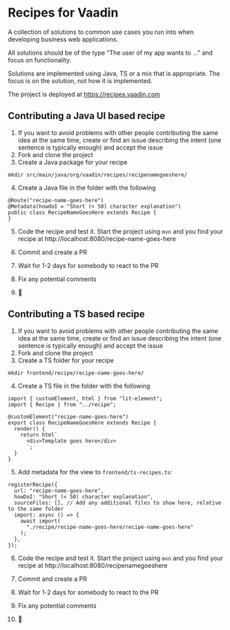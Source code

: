 # Recipes for Vaadin

A collection of solutions to common use cases you run into when developing business web applications.

All solutions should be of the type "The user of my app wants to ..." and focus on functionality.

Solutions are implemented using Java, TS or a mix that is appropriate. The focus is on the solution, not how it is implemented.

The project is deployed at https://recipes.vaadin.com

## Contributing a Java UI based recipe

1. If you want to avoid problems with other people contributing the same idea at the same time, create or find an issue describing the intent (one sentence is typically enough) and accept the issue
2. Fork and clone the project
3. Create a Java package for your recipe

```
mkdir src/main/java/org/vaadin/recipes/recipenamegoeshere/
```

4. Create a Java file in the folder with the following

```
@Route("recipe-name-goes-here")
@Metadata(howdoI = "Short (< 50) character explanation")
public class RecipeNameGoesHere extends Recipe {
}
```

5. Code the recipe and test it. Start the project using `mvn` and you find your recipe at http://localhost:8080/recipe-name-goes-here

6. Commit and create a PR
7. Wait for 1-2 days for somebody to react to the PR
8. Fix any potential comments
9. :tada:

## Contributing a TS based recipe

1. If you want to avoid problems with other people contributing the same idea at the same time, create or find an issue describing the intent (one sentence is typically enough) and accept the issue
2. Fork and clone the project
3. Create a TS folder for your recipe

```
mkdir frontend/recipe/recipe-name-goes-here/
```

4. Create a TS file in the folder with the following

```
import { customElement, html } from "lit-element";
import { Recipe } from "../recipe";

@customElement("recipe-name-goes-here")
export class RecipeNameGoesHere extends Recipe {
  render() {
    return html`
      <div>Template goes here</div>
      `;
  }
}
```

5. Add metadata for the view to `frontend/ts-recipes.ts`:

```
registerRecipe({
  url: "recipe-name-goes-here",
  howDoI: "Short (< 50) character explanation",
  sourceFiles: [], // Add any additional files to show here, relative to the same folder
  import: async () => {
    await import(
      "./recipe/recipe-name-goes-here/recipe-name-goes-here"
    );
  },
});
```

6. Code the recipe and test it. Start the project using `mvn` and you find your recipe at http://localhost:8080/recipenamegoeshere

7. Commit and create a PR
8. Wait for 1-2 days for somebody to react to the PR
9. Fix any potential comments
10. :tada:
